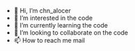 - 👋 Hi, I’m chn_alocer
- 👀 I’m interested in the code
- 🌱 I’m currently learning the code 
- 💞️ I’m looking to collaborate on the code
- 📫 How to reach me mail

<!---
chnalocer/chnalocer is a ✨ special ✨ repository because its `README.md` (this file) appears on your GitHub profile.
You can click the Preview link to take a look at your changes.
--->
